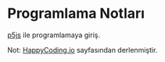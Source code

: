 # Programlama Notları 

[p5js](https://p5js.org) ile programlamaya giriş.


Not: [HappyCoding.io](http://HappyCoding.io) sayfasından derlenmiştir.
